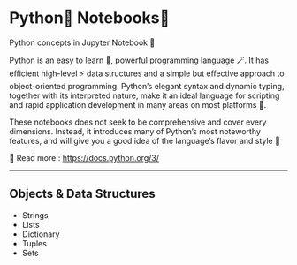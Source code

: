 # Python🐍 Notebooks📒

Python concepts in Jupyter Notebook 🚀

Python is an easy to learn 📖, powerful programming language 🪄. It has efficient high-level ⚡ data structures and a simple but effective approach to object-oriented programming. Python’s elegant syntax and dynamic typing, together with its interpreted nature, make it an ideal language for scripting and rapid application development in many areas on most platforms 🌈.

These notebooks does not seek to be comprehensive and cover every dimensions. Instead, it introduces many of Python’s most noteworthy features, and will give you a good idea of the language’s flavor and style 🌟 

📌 Read more : https://docs.python.org/3/
***

## Objects & Data Structures
  - Strings
  - Lists
  - Dictionary
  - Tuples
  - Sets
